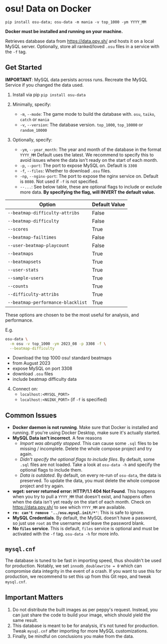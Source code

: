 # osu! Data on Docker

`pip install osu-data; osu-data -m mania -v top_1000 -ym YYYY_MM`

**Docker must be installed and running on your machine.**

Retrieves database data from https://data.ppy.sh/ and hosts it on a local MySQL
server.
Optionally, store all ranked/loved `.osu` files in a service with the `-f` tag.

## Get Started

**IMPORTANT**: MySQL data persists across runs.
Recreate the MySQL Service if you changed the data used.

1) Install via pip `pip install osu-data`

2) Minimally, specify:
    - `-m`, `--mode`:
      The game mode to build the database with. `osu`, `taiko`, `catch`
      or `mania`
    - `-v`, `--version`:
      The database version. `top_1000`, `top_10000` or `random_10000`
3) Optionally, specify:
    - `-ym`, `--year_month`:
      The year and month of the database in the format `YYYY_MM` Default uses
      the latest. We recommend to specify this to avoid issues where the data
      isn't ready on the start of each month.
    - `-p`, `--port`:
      The port to expose MySQL on. Default is `3308`
    - `-f`, `--files`:
      Whether to download `.osu` files.
    - `-np`, `--nginx-port`:
      The port to expose the nginx service on. Default is `8080`.
      Not used if `-f` is not specified.
    - `--...`:
      See below table, these are optional flags to include or exclude more
      data. **By specifying the flag, will INVERT the default value.**

| Option                            | Default Value |
|-----------------------------------|---------------|
| `--beatmap-difficulty-attribs`    | False         |
| `--beatmap-difficulty`            | False         |
| `--scores`                        | True          |
| `--beatmap-failtimes`             | False         |
| `--user-beatmap-playcount`        | False         |
| `--beatmaps`                      | True          |
| `--beatmapsets`                   | True          |
| `--user-stats`                    | True          |
| `--sample-users`                  | True          |
| `--counts`                        | True          |
| `--difficulty-attribs`            | True          |
| `--beatmap-performance-blacklist` | True          |

These options are chosen to be the most useful for analysis, and performance.

E.g.

```bash
osu-data \
  -m osu -v top_1000 -ym 2023_08 -p 3308 -f \
  --beatmap-difficulty 
```

- Download the top 1000 osu! standard beatmaps
- from August 2023
- expose MySQL on port 3308
- download `.osu` files
- include beatmap difficulty data

4) Connect on:
   - `localhost:<MYSQL_PORT>`
   - `localhost:<NGINX_PORT>` (if `-f` is specified)

## Common Issues

- **Docker daemon is not running**. Make sure that Docker is installed and
  running. If you're using Docker Desktop, make sure it's actually started.
- **MySQL Data isn't incorrect**. A few reasons
    - *Import was abruptly stopped*. This can cause some `.sql` files to be
      missing / incomplete. Delete the whole compose project and try again.
    - *Didn't specify the optional flags to include files*. By default, some
      `.sql` files are not loaded. Take a look at `osu-data -h` and specify the
      optional flags to include them.
    - *Data is outdated*. By default, on every re-run of `osu-data`, the data
      is
      preserved. To update the data, you must delete the whole compose project
      and try again.
- **wget: server returned error: HTTP/1.1 404 Not Found**. This happens when
  you try to pull a `YYYY_MM` that doesn't exist, and happens often when the
  data isn't yet ready on the start of each month.
  Check on https://data.ppy.sh/ to see which `YYYY_MM` are available.
- **`rm: can't remove '../osu.mysql.init/*'`**: This is safe to ignore.
- **MySQL Credentials**. By default, the MySQL doesn't have a password, so just
  use `root` as the username and leave the password blank.
- **No `files` service**. This is default, `files` service is optional and
  must be activated with the `-f` tag. `osu-data -h` for more info.

## `mysql.cnf`

The database is tuned to be fast in importing speed, thus shouldn't be used for
production. Notably, we set `innodb_doublewrite = 0` which can compromise
data integrity in the event of a crash. If you want to use this for production,
we recommend to set this up from this Git repo, and tweak `mysql.cnf`.

## Important Matters

1) Do not distribute the built images as per peppy's request.
   Instead, you can just share the code to build your image, which should yield
   the same result.
2) This database is meant to be for analysis, it's not tuned for production.
   Tweak `mysql.cnf` after importing
   for more MySQL customizations.
3) Finally, be mindful on conclusions you make from the data.